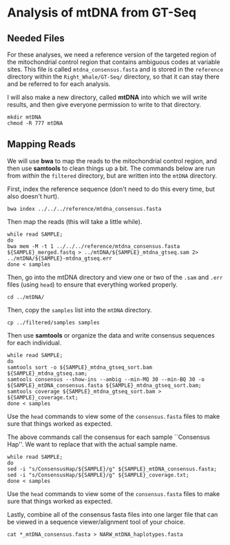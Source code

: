 # Analysis of mtDNA from GT-Seq

## Needed Files
For these analyses, we need a reference version of the targeted region of the mitochondrial control region that contains ambiguous codes at variable sites. This file is called `mtdna_consensus.fasta` and is stored in the `reference` directory within the `Right_Whale/GT-Seq/` directory, so that it can stay there and be referred to for each analysis.

I will also make a new directory, called **mtDNA** into which we will write results, and then give everyone permission to write to that directory.
```
mkdir mtDNA
chmod -R 777 mtDNA
```


## Mapping Reads
We will use **bwa** to map the reads to the mitochondrial control region, and then use **samtools** to clean things up a bit. The commands below are run from *within* the `filtered` directory, but are written into the `mtDNA` directory.

First, index the reference sequence (don't need to do this every time, but also doesn't hurt).
```
bwa index ../../../reference/mtdna_consensus.fasta
```

Then map the reads (this will take a little while).
```
while read SAMPLE;
do
bwa mem -M -t 1 ../../../reference/mtdna_consensus.fasta ${SAMPLE}_merged.fastq > ../mtDNA/${SAMPLE}_mtdna_gtseq.sam 2> ../mtDNA/${SAMPLE}-mtdna_gtseq.err
done < samples
``` 

Then, go into the mtDNA directory and view one or two of the `.sam` and `.err` files (using `head`) to ensure that everything worked properly.
```
cd ../mtDNA/
```

Then, copy the `samples` list into the `mtDNA` directory.
```
cp ../filtered/samples samples
```

Then use **samtools** or organize the data and write consensus sequences for each individual.
```
while read SAMPLE;
do
samtools sort -o ${SAMPLE}_mtdna_gtseq_sort.bam ${SAMPLE}_mtdna_gtseq.sam;
samtools consensus --show-ins --ambig --min-MQ 30 --min-BQ 30 -o ${SAMPLE}_mtDNA_consensus.fasta ${SAMPLE}_mtdna_gtseq_sort.bam;
samtools coverage ${SAMPLE}_mtdna_gtseq_sort.bam > ${SAMPLE}_coverage.txt;
done < samples
```

Use the `head` commands to view some of the `consensus.fasta` files to make sure that things worked as expected.

The above commands call the consensus for each sample ``Consensus Hap''. We want to replace that with the actual sample name.
```
while read SAMPLE;
do
sed -i "s/ConsensusHap/${SAMPLE}/g" ${SAMPLE}_mtDNA_consensus.fasta;
sed -i "s/ConsensusHap/${SAMPLE}/g" ${SAMPLE}_coverage.txt;
done < samples
```

Use the `head` commands to view some of the `consensus.fasta` files to make sure that things worked as expected.

Lastly, combine all of the consensus fasta files into one larger file that can be viewed in a sequence viewer/alignment tool of your choice.
```
cat *_mtDNA_consensus.fasta > NARW_mtDNA_haplotypes.fasta
```
